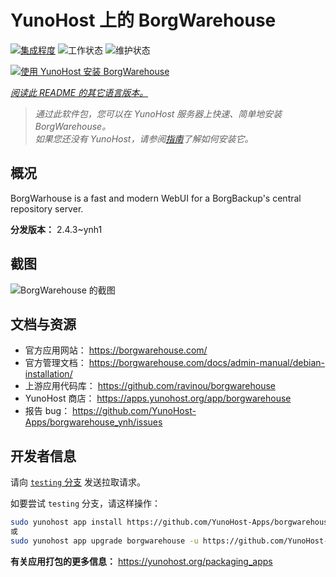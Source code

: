 <!--
注意：此 README 由 <https://github.com/YunoHost/apps/tree/master/tools/readme_generator> 自动生成
请勿手动编辑。
-->

# YunoHost 上的 BorgWarehouse

[![集成程度](https://apps.yunohost.org/badge/integration/borgwarehouse)](https://ci-apps.yunohost.org/ci/apps/borgwarehouse/)
![工作状态](https://apps.yunohost.org/badge/state/borgwarehouse)
![维护状态](https://apps.yunohost.org/badge/maintained/borgwarehouse)

[![使用 YunoHost 安装 BorgWarehouse](https://install-app.yunohost.org/install-with-yunohost.svg)](https://install-app.yunohost.org/?app=borgwarehouse)

*[阅读此 README 的其它语言版本。](./ALL_README.md)*

> *通过此软件包，您可以在 YunoHost 服务器上快速、简单地安装 BorgWarehouse。*  
> *如果您还没有 YunoHost，请参阅[指南](https://yunohost.org/install)了解如何安装它。*

## 概况

BorgWarhouse is a fast and modern WebUI for a BorgBackup's central repository server. 


**分发版本：** 2.4.3~ynh1

## 截图

![BorgWarehouse 的截图](./doc/screenshots/screenshot.png)

## 文档与资源

- 官方应用网站： <https://borgwarehouse.com/>
- 官方管理文档： <https://borgwarehouse.com/docs/admin-manual/debian-installation/>
- 上游应用代码库： <https://github.com/ravinou/borgwarehouse>
- YunoHost 商店： <https://apps.yunohost.org/app/borgwarehouse>
- 报告 bug： <https://github.com/YunoHost-Apps/borgwarehouse_ynh/issues>

## 开发者信息

请向 [`testing` 分支](https://github.com/YunoHost-Apps/borgwarehouse_ynh/tree/testing) 发送拉取请求。

如要尝试 `testing` 分支，请这样操作：

```bash
sudo yunohost app install https://github.com/YunoHost-Apps/borgwarehouse_ynh/tree/testing --debug
或
sudo yunohost app upgrade borgwarehouse -u https://github.com/YunoHost-Apps/borgwarehouse_ynh/tree/testing --debug
```

**有关应用打包的更多信息：** <https://yunohost.org/packaging_apps>
